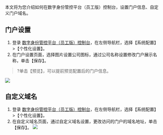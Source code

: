 
本文将为您介绍如何在数字身份管控平台（员工版）控制台，设置门户信息、自定义门户域名。

## 门户设置
1. 登录 [数字身份管控平台（员工版）控制台]()，在左侧导航栏，选择【系统配置】>【个性化设置】。
2. 在门户设置页面，选择图片设置公司图标，通过公司名称设置修改门户展示名称，单击【保存】。
>?单击【预览】，可以提前预览配置后的门户信息。
>
![](https://main.qcloudimg.com/raw/cbfc216f4956743988e74eb33f4c96d4.png)

## 自定义域名
1. 登录 [数字身份管控平台（员工版）控制台]()，在左侧导航栏，选择【系统配置】>【个性化设置】。
2. 在自定义域名页面，通过自定义域名设置，更改访问的门户的域名地址，单击【保存】。
![](https://main.qcloudimg.com/raw/ef9974f3340b78c93b88547a5e1ddcf8.png) 

